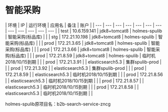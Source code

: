 # 智能采购



| 环境 | IP | 运行环境 | 应用名 | 备注 | 账户 |
| --- | --- | --- | --- | --- | --- | --- | --- | --- | --- | --- | --- |
| test | 10.6.159.141  | jdk8+tomcat8 | holmes-spulib | 智能采购\(标品库\) |   |
| stg | 172.21.10.198 | jdk8+tomcat8 | holmes-spulib | 智能采购\(标品库\) |   |
| prod | 172.21.3.65 | jdk8+tomcat8 | holmes-spulib | 智能采购\(标品库\) |   |
| prod | 172.21.3.66 | jdk8+tomcat8 | holmes-spulib | 智能采购\(标品库\) |   |
| prod | 172.21.8.59 | jdk8+tomcat8 | holmes-spulib | 临时机2018/10/15到期 |  |
| prod | 172.21.3.91 |   | elasticsearch5.3 | 集群spulib-prod |  |
| prod | 172.21.3.92 |  | elasticsearch5.3 | 集群spulib-prod |  |
| prod | 172.21.8.59 |  | elasticsearch5.3 | 临时机2018/10/15到期 |  |
| prod | 172.21.8.56 |  | elasticsearch5.3 | 临时机2018/10/15到期 |  |
| prod | 172.21.8.57 |  | elasticsearch5.3 | 临时机2018/10/15到期 |  |
| prod | 172.21.8.58 |  | elasticsearch5.3 | 临时机2018/10/15到期 |  |



holmes-spulib原项目名：b2b-search-service-zncg

